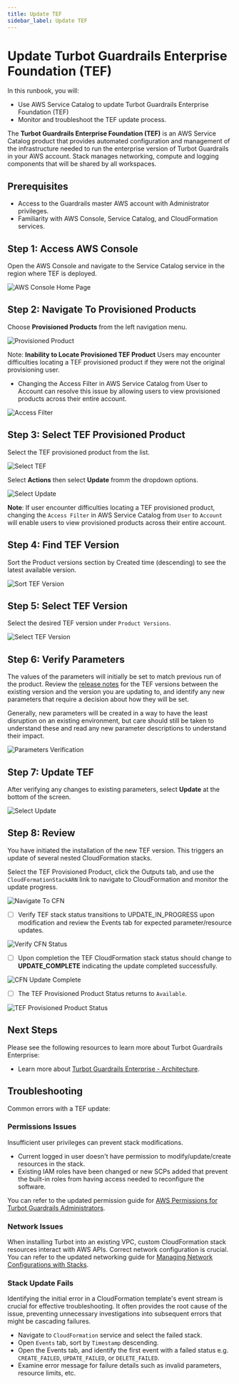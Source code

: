 ```yaml
---
title: Update TEF
sidebar_label: Update TEF
---
```


# Update Turbot Guardrails Enterprise Foundation (TEF)

In this runbook, you will:
- Use AWS Service Catalog to update Turbot Guardrails Enterprise Foundation (TEF)
- Monitor and troubleshoot the TEF update process.

The **Turbot Guardrails Enterprise Foundation (TEF)** is an AWS Service Catalog product that provides automated configuration and management of the infrastructure needed to run the enterprise version of Turbot Guardrails in your AWS account. Stack manages networking, compute and logging components that will be shared by all workspaces.

## Prerequisites

- Access to the Guardrails master AWS account with Administrator privileges.
- Familiarity with AWS Console, Service Catalog, and CloudFormation services.

## Step 1: Access AWS Console

Open the AWS Console and navigate to the Service Catalog service in the region where TEF is deployed.

![AWS Console Home Page](/images/docs/guardrails/runbooks/enterprise-install/update-tef/tef-update-aws-console.png)

## Step 2: Navigate To Provisioned Products

Choose **Provisioned Products** from the left navigation menu.

![Provisioned Product](/images/docs/guardrails/runbooks/enterprise-install/update-tef/tef-update-service-catalog.png)

Note: **Inability to Locate Provisioned TEF Product**
Users may encounter difficulties locating a TEF provisioned product if they were not the original provisioning user.
- Changing the Access Filter in AWS Service Catalog from User to Account can resolve this issue by allowing users to view provisioned products across their entire account.

![Access Filter](/images/docs/guardrails/runbooks/enterprise-install/update-tef/ted-update-access-filter.png)

## Step 3: Select TEF Provisioned Product

Select the TEF provisioned product from the list.

![Select TEF](/images/docs/guardrails/runbooks/enterprise-install/update-tef/tef-update-select-tef.png)

Select **Actions** then select **Update** fromm the dropdown options.

![Select Update](/images/docs/guardrails/runbooks/enterprise-install/update-tef/tef-update-actions-update.png)

**Note**:
If user encounter difficulties locating a TEF provisioned product, changing the `Access Filter` in AWS Service Catalog from `User` to `Account` will enable users to view provisioned products across their entire account.

## Step 4: Find TEF Version

Sort the Product versions section by Created time (descending) to see the latest available version.

![Sort TEF Version](/images/docs/guardrails/runbooks/enterprise-install/update-tef/tef-update-version-sorting.png)


## Step 5: Select TEF Version

Select the desired TEF version under `Product Versions`.

![Select TEF Version](/images/docs/guardrails/runbooks/enterprise-install/update-tef/tef-update-select-version.png)

## Step 6: Verify Parameters

The values of the parameters will initially be set to match previous run of the product. Review the [release notes](https://turbot.com/guardrails/changelog?tag=tef) for the TEF versions between the existing version and the version you are updating to, and identify any new parameters that require a decision about how they will be set.

Generally, new parameters will be created in a way to have the least disruption on an existing environment, but care should still be taken to understand these and read any new parameter descriptions to understand their impact.

![Parameters Verification](/images/docs/guardrails/runbooks/enterprise-install/update-tef/tef-update-verify-parameters.png)

## Step 7: Update TEF

After verifying any changes to existing parameters, select **Update** at the bottom of the screen.

![Select Update](/images/docs/guardrails/runbooks/enterprise-install/update-tef/tef-update-select-update.png)

## Step 8: Review

You have initiated the installation of the new TEF version. This triggers an update of several nested CloudFormation stacks.

Select the TEF Provisioned Product, click the Outputs tab, and use the `CloudFormationStackARN` link to navigate to CloudFormation and monitor the update progress.

![Navigate To CFN](/images/docs/guardrails/runbooks/enterprise-install/update-tef/tef-update-navigate-cfn.png)

- [ ] Verify TEF stack status transitions to UPDATE_IN_PROGRESS upon modification and review the Events tab for expected parameter/resource updates.

![Verify CFN Status](/images/docs/guardrails/runbooks/enterprise-install/update-tef/tef-update-cfn-stack-update.png)

- [ ] Upon completion the TEF CloudFormation stack status should change to **UPDATE_COMPLETE** indicating the update completed successfully.

![CFN Update Complete](/images/docs/guardrails/runbooks/enterprise-install/update-tef/tef-update-cfn-update-complete.png)

- [ ] The TEF Provisioned Product Status returns to `Available`.

![TEF Provisioned Product Status](/images/docs/guardrails/runbooks/enterprise-install/update-tef/tef-update-update-complete.png)

## Next Steps

Please see the following resources to learn more about Turbot Guardrails Enterprise:

- Learn more about [Turbot Guardrails Enterprise - Architecture](https://turbot.com/guardrails/docs/enterprise/architecture).

## Troubleshooting

Common errors with a TEF update:

### Permissions Issues

Insufficient user privileges can prevent stack modifications.

- Current logged in user doesn't have permission to modify/update/create resources in the stack.
- Existing IAM roles have been changed or new SCPs added that prevent the built-in roles from having access needed to reconfigure the software.

You can refer to the updated  permission guide for [AWS Permissions for Turbot Guardrails Administrators](https://turbot.com/guardrails/docs/enterprise/FAQ/admin-permissions#aws-permissions-for-turbot-guardrails-administrators).

### Network Issues
When installing Turbot into an existing VPC, custom CloudFormation stack resources interact with AWS APIs. Correct network configuration is crucial. You can refer to the updated  networking guide for [Managing Network Configurations with Stacks](https://turbot.com/guardrails/docs/enterprise/installation/pre-installation#custom-network-pre-install-checklist).

### Stack Update Fails

Identifying the initial error in a CloudFormation template's event stream is crucial for effective troubleshooting. It often provides the root cause of the issue, preventing unnecessary investigations into subsequent errors that might be cascading failures.

- Navigate to `CloudFormation` service and select the failed stack.
- Open `Events` tab, sort by `Timestamp` descending.
- Open the Events tab, and identify the first event with a failed status e.g. `CREATE_FAILED`, `UPDATE_FAILED`, or `DELETE_FAILED`.
- Examine error message for failure details such as invalid parameters, resource limits, etc.